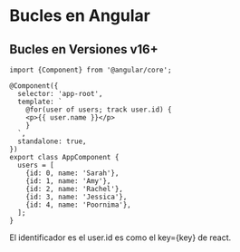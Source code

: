 # Bucles en Angular

## Bucles en Versiones v16+

```
import {Component} from '@angular/core';

@Component({
  selector: 'app-root',
  template: `
    @for(user of users; track user.id) {
    <p>{{ user.name }}</p>
    }
  `,
  standalone: true,
})
export class AppComponent {
  users = [
    {id: 0, name: 'Sarah'},
    {id: 1, name: 'Amy'},
    {id: 2, name: 'Rachel'},
    {id: 3, name: 'Jessica'},
    {id: 4, name: 'Poornima'},
  ];
}

```

El identificador es el user.id es como el key={key} de react.
